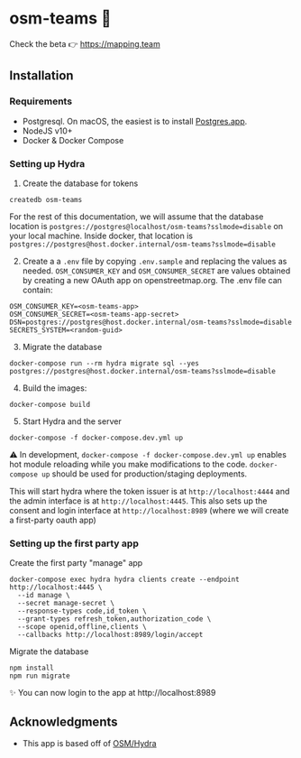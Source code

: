 # osm-teams 🤝

Check the beta 👉 https://mapping.team

## Installation
### Requirements
- Postgresql. On macOS, the easiest is to install [Postgres.app](https://postgresapp.com/).
- NodeJS v10+
- Docker & Docker Compose

### Setting up Hydra

1. Create the database for tokens
```
createdb osm-teams
```
For the rest of this documentation, we will assume that the database location is `postgres://postgres@localhost/osm-teams?sslmode=disable` on your local machine. Inside docker, that location is `postgres://postgres@host.docker.internal/osm-teams?sslmode=disable`

2. Create a a `.env` file by copying `.env.sample` and replacing the values as needed. `OSM_CONSUMER_KEY` and `OSM_CONSUMER_SECRET` are values obtained by creating a new OAuth app on openstreetmap.org. The .env file can contain:
```
OSM_CONSUMER_KEY=<osm-teams-app>
OSM_CONSUMER_SECRET=<osm-teams-app-secret>
DSN=postgres://postgres@host.docker.internal/osm-teams?sslmode=disable
SECRETS_SYSTEM=<random-guid>
```

3. Migrate the database
```
docker-compose run --rm hydra migrate sql --yes postgres://postgres@host.docker.internal/osm-teams?sslmode=disable
```

4. Build the images:
```
docker-compose build
```

5. Start Hydra and the server
```
docker-compose -f docker-compose.dev.yml up
```

⚠️ In development, `docker-compose -f docker-compose.dev.yml up` enables hot module reloading while you make modifications to the code. `docker-compose up` should be used for production/staging deployments.

This will start hydra where the token issuer is at `http://localhost:4444` and the admin interface is at `http://localhost:4445`. This also sets up the consent and login interface at `http://localhost:8989` (where we will create a first-party oauth app)

### Setting up the first party app

Create the first party "manage" app
```
docker-compose exec hydra hydra clients create --endpoint http://localhost:4445 \
  --id manage \
  --secret manage-secret \
  --response-types code,id_token \
  --grant-types refresh_token,authorization_code \
  --scope openid,offline,clients \
  --callbacks http://localhost:8989/login/accept
```

Migrate the database
```
npm install
npm run migrate
```

✨ You can now login to the app at http://localhost:8989

## Acknowledgments
- This app is based off of [OSM/Hydra](https://github.com/kamicut/osmhydra)
